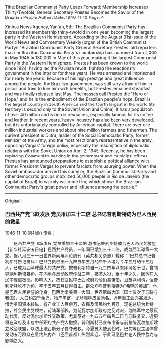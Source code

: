 Title: Brazilian Communist Party Leaps Forward: Membership Increases Thirty-Twofold; General Secretary Prestes Becomes the Savior of the Brazilian People
Author:
Date: 1946-11-10
Page: 4

Xinhua News Agency, Yan'an, 5th: The Brazilian Communist Party has increased its membership thirty-twofold in one year, becoming the largest party in the Western Hemisphere. According to the August 31st issue of the World News and Commentary Weekly (organ of the British Communist Party): "Brazilian Communist Party General Secretary Prestes told reporters that the Brazilian Communist Party's membership has increased from 4,000 in May 1945 to 130,000 in May of this year, making it the largest Communist Party in the Western Hemisphere. Prestes has been known to the world since 1924, having led the Paulista revolt, fighting the reactionary government in the interior for three years. He was arrested and imprisoned for nearly ten years. Because of his high prestige and great influence among the people, the Brazilian government was still very afraid of him in prison and tried to lure him with benefits, but Prestes remained steadfast and was finally released last May. The masses call Prestes the "Hero of Hope," and he is the embodiment of the Brazilian people's hope. Brazil is the largest country in South America and the fourth largest in the world (its territory is second only to the Soviet Union and China). It has a population of over 40 million and is rich in resources, especially famous for its coffee and leather. In recent years, heavy industry has also been very developed, but it is unfortunately controlled by American capital. There are over one million industrial workers and about nine million farmers and fishermen. The current president is Dutra, leader of the Social Democratic Party, former Minister of the Army, and the most reactionary representative in the army, opposing Vargas' foreign policy, especially the resumption of diplomatic relations with the Soviet Union on April 2, 1945. Recently, he has been replacing Communists serving in the government and municipal offices. Prestes has announced preparations to establish a political alliance with former President Vargas to prevent fascists from usurping power. When the Soviet ambassador arrived this summer, the Brazilian Communist Party and other democratic groups mobilized 50,000 people in Rio de Janeiro (the capital of Brazil) to warmly welcome him, which shows the Brazilian Communist Party's great power and influence among the people."



<hr /> 

Original: 


### 巴西共产党飞跃发展  党员增加三十二倍  总书记普利斯特成为巴人西民的救星

1946-11-10
第4版()
专栏：

　　巴西共产党飞跃发展
    党员增加三十二倍
    总书记普利斯特成为巴人西民的救星
    【新华社延安五日电】巴西共产党员，一年间已增加三十二倍，成为西半球第一大党。据八月三十一日世界新闻与评论周刊（英共机关杂志）载称：“巴共总书记普利斯特告记者称：巴共党员已由一九四五年五月的四千人增为今年五月的十三万人，已成为西半球最大的共产党。按普利斯特自一九二四年以来即闻名于世，曾领导鲍利斯塔暴动，在内地与反动政府作战三年，被捕入狱，垂十年之久，因他在人民中威信极高，影响太大，故在监狱中巴西政府对他仍甚惧怕，且施以利诱，但普利斯特屹不为动，卒于去年五月获得自由。群众均呼普利斯特为“希望的英雄”，他是巴西人民希望的化身。巴西为南美第一大国，世界第四大国（国土仅次于苏联与我国），人口约四千余万，物产丰富，尤以咖啡皮革驰名。近年重工业亦甚发达，惜为美国资本操纵，有产业工人百余万，农民及渔民约九百万。现在总统为杜特拉，社会民主党领袖，前陆军部长，为前瓦尔加斯政府之反对派，为陆军中之最反动代表，反对瓦尔加斯外交政策，尤其反对一九四五年四月二日与苏联复交，近更将在政府及市府中任职的共产党人撤换。普利斯特已宣布准备与前总统瓦尔加斯建立政治联盟，以防止法西斯分子篡夺政权。今夏苏大使到任时，巴共等民主团体曾发动五万群众在里约热内卢（巴西首都）热烈欢迎，于此可见巴共在人民中势力与影响之大。
